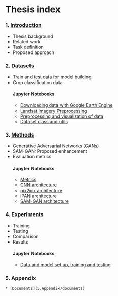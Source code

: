 # Thesis index

### 1. [Introduction](1.Introduction)
* Thesis background
* Related work
* Task definition
* Proposed approach


### 2. [Datasets](2.Datasets)
* Train and test data for model building
* Crop classification data
    #### Jupyter Notebooks
    * [Downloading data with Google Earth Engine](2.Datasets/Downloading_data_with_Google_Earth_Engine.ipynb)
    * [Landsat Imagery Preprocessing](2.Datasets/Landsat_Imagery_Preprocessing.ipynb)
    * [Preprocessing and visualization of data](2.Datasets/Preprocessing_and_visualization_of_data.ipynb)
    * [Dataset class and utils](2.Datasets/Dataset_class_and_utils.ipynb)


### 3. [Methods](3.Methods)
* Generative Adversarial Networks (GANs)
* SAM-GAN: Proposed enhancement
* Evaluation metrics
    #### Jupyter Notebooks
    * [Metrics](3.Methods/Metrics.ipynb)
    * [CNN architecture](3.Methods/CNN_architecture.ipynb)
    * [pix2pix architecture](3.Methods/pix2pix_architecture.ipynb)
    * [iPAN architecture](3.Methods/iPAN_architecture.ipynb)
    * [SAM-GAN architecture](3.Methods/SAM_GAN_architecture.ipynb)


### 4. [Experiments](4.Experiments)
* Training
* Testing
* Comparison
* Results
    #### Jupyter Notebooks
    * [Data and model set up, training and testing](4.Experiments/SetUp_Training_Test.ipynb)

### 5. Appendix
    * [Documents](5.Appendix/documents)
